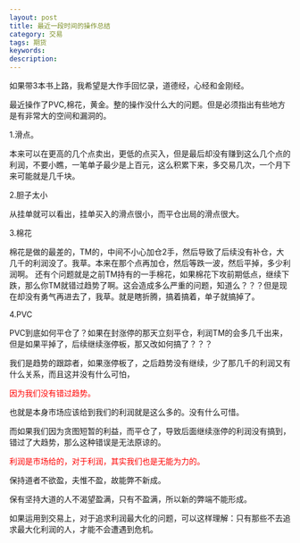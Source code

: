 ```yaml
---
layout: post
title: 最近一段时间的操作总结
category: 交易
tags: 期货
keywords: 
description: 
---
```



如果带3本书上路，我希望是大作手回忆录，道德经，心经和金刚经。

最近操作了PVC,棉花，黄金。整的操作没什么大的问题。但是必须指出有些地方是有非常大的空间和漏洞的。

1.滑点。

本来可以在更高的几个点卖出，更低的点买入，但是最后却没有赚到这么几个点的利润，不要小瞧，一笔单子最少是上百元，这么积累下来，多交易几次，一个月下来可能就是几千块。

2.胆子太小

从挂单就可以看出，挂单买入的滑点很小，而平仓出局的滑点很大。

3.棉花

棉花是做的最差的，TM的，中间不小心加仓2手，然后导致了后续没有补仓，大几千的利润没了。我草。本来在那个点再加仓，然后等跌一波，然后平掉，多少利润啊。
还有个问题就是之前TM持有的一手棉花，如果棉花下攻前期低点，继续下跌，那么你TM就错过趋势了啊。这会造成多么严重的问题，知道么？？？但是现在却没有勇气再进去了，我草。就是瞎折腾，搞着搞着，单子就搞掉了。

4.PVC

PVC到底如何平仓了？如果在封涨停的那天立刻平仓，利润TM的会多几千出来，但是如果平掉了，后续继续涨停板，那又改如何搞了？？？

我们是趋势的跟踪者，如果涨停板了，之后趋势没有继续，少了那几千的利润又有什么关系，而且这并没有什么可怕，

<font color='#FF0000'>因为我们没有错过趋势。</font>

也就是本身市场应该给到我们的利润就是这么多的。没有什么可惜。

而如果我们因为贪图短暂的利益，而平仓了，导致后面继续涨停的利润没有搞到，错过了大趋势，那么这种错误是无法原谅的。

<font color='#FF0000'>利润是市场给的，对于利润，其实我们也是无能为力的。</font>


保持道者不欲盈，夫惟不盈，故能弊不新成。

保有坚持大道的人不渴望盈满，只有不盈满，所以新的弊端不能形成。

如果运用到交易上，对于追求利润最大化的问题，可以这样理解：只有那些不去追求最大化利润的人，才能不会遭遇到危机。





